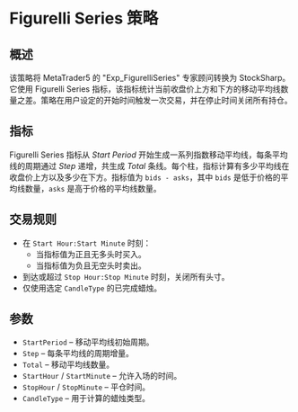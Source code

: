 # Figurelli Series 策略

## 概述
该策略将 MetaTrader5 的 "Exp_FigurelliSeries" 专家顾问转换为 StockSharp。它使用 Figurelli Series 指标，该指标统计当前收盘价上方和下方的移动平均线数量之差。策略在用户设定的开始时间触发一次交易，并在停止时间关闭所有持仓。

## 指标
Figurelli Series 指标从 *Start Period* 开始生成一系列指数移动平均线，每条平均线的周期通过 *Step* 递增，共生成 *Total* 条线。每个柱，指标计算有多少平均线在收盘价上方以及多少在下方。指标值为 `bids - asks`，其中 `bids` 是低于价格的平均线数量，`asks` 是高于价格的平均线数量。

## 交易规则
- 在 `Start Hour:Start Minute` 时刻：
  - 当指标值为正且无多头时买入。
  - 当指标值为负且无空头时卖出。
- 到达或超过 `Stop Hour:Stop Minute` 时刻，关闭所有头寸。
- 仅使用选定 `CandleType` 的已完成蜡烛。

## 参数
- `StartPeriod` – 移动平均线初始周期。
- `Step` – 每条平均线的周期增量。
- `Total` – 移动平均线数量。
- `StartHour` / `StartMinute` – 允许入场的时间。
- `StopHour` / `StopMinute` – 平仓时间。
- `CandleType` – 用于计算的蜡烛类型。
